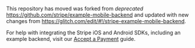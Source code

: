 This repository has moved was forked from *deprecated* https://github.com/stripe/example-mobile-backend and updated with new changes from https://glitch.com/edit/#!/stripe-example-mobile-backend.

For help with integrating the Stripe iOS and Android SDKs, including an example backend, visit our [Accept a Payment](https://stripe.com/docs/payments/accept-a-payment?platform=ios) guide.
